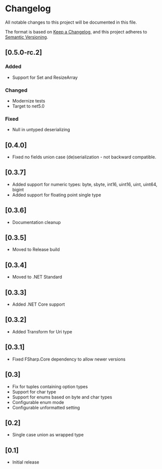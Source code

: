 # Changelog

All notable changes to this project will be documented in this file.

The format is based on [Keep a Changelog](https://keepachangelog.com/en/1.0.0/),
and this project adheres to [Semantic Versioning](https://semver.org/spec/v2.0.0.html).

## [0.5.0-rc.2]
### Added
- Support for Set and ResizeArray

### Changed
- Modernize tests
- Target to net5.0

### Fixed
- Null in untyped deserializing

## [0.4.0]
- Fixed no fields union case (de)serialization - not backward compatible.

## [0.3.7]
- Added support for numeric types: byte, sbyte, int16, uint16, uint, uint64, bigint
- Added support for floating point single type

## [0.3.6]
- Documentation cleanup

## [0.3.5]
- Moved to Release build

## [0.3.4]
- Moved to .NET Standard

## [0.3.3]
- Added .NET Core support

## [0.3.2]
- Added Transform for Uri type

## [0.3.1]
- Fixed FSharp.Core dependency to allow newer versions

## [0.3]
- Fix for tuples containing option types
- Support for char type
- Support for enums based on byte and char types
- Configurable enum mode
- Configurable unformatted setting

## [0.2] 
- Single case union as wrapped type 

## [0.1]
- Initial release
